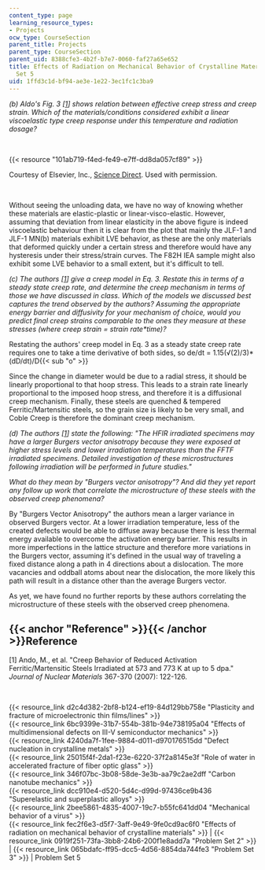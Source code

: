 ```yaml
---
content_type: page
learning_resource_types:
- Projects
ocw_type: CourseSection
parent_title: Projects
parent_type: CourseSection
parent_uid: 8388cfe3-4b2f-b7e7-0060-faf27a65e652
title: Effects of Radiation on Mechanical Behavior of Crystalline Materials - Problem
  Set 5
uid: 1ffd3c1d-bf94-ae3e-1e22-3ec1fc1c3ba9
---
```


_(b) Aldo's Fig. 3 \[[1](#Reference)\] shows relation between effective creep stress and creep strain. Which of the materials/conditions considered exhibit a linear viscoelastic type creep response under this temperature and radiation dosage?_

  
 

{{< resource "101ab719-f4ed-fe49-e7ff-dd8da057cf89" >}}

Courtesy of Elsevier, Inc., [Science Direct](http://www.sciencedirect.com/). Used with permission.

  
 

Without seeing the unloading data, we have no way of knowing whether these materials are elastic-plastic or linear-visco-elastic. However, assuming that deviation from linear elasticity in the above figure is indeed viscoelastic behaviour then it is clear from the plot that mainly the JLF-1 and JLF-1 MN(b) materials exhibit LVE behavior, as these are the only materials that deformed quickly under a certain stress and therefore would have any hysteresis under their stress/strain curves. The F82H IEA sample might also exhibit some LVE behavior to a small extent, but it's difficult to tell.

_(c) The authors \[[1](#Reference)\] give a creep model in Eq. 3. Restate this in terms of a steady state creep rate, and determine the creep mechanism in terms of those we have discussed in class. Which of the models we discussed best captures the trend observed by the authors? Assuming the appropriate energy barrier and diffusivity for your mechanism of choice, would you predict final creep strains comparable to the ones they measure at these stresses (where creep strain = strain rate\*time)?_

Restating the authors' creep model in Eq. 3 as a steady state creep rate requires one to take a time derivative of both sides, so de/dt = 1.15(√(2)/3)\*(dD/dt)/D{{< sub "o" >}}

Since the change in diameter would be due to a radial stress, it should be linearly proportional to that hoop stress. This leads to a strain rate linearly proportional to the imposed hoop stress, and therefore it is a diffusional creep mechanism. Finally, these steels are quenched & tempered Ferritic/Martensitic steels, so the grain size is likely to be very small, and Coble Creep is therefore the dominant creep mechanism.

_(d) The authors \[[1](#Reference)\] state the following: "The HFIR irradiated specimens may have a larger Burgers vector anisotropy because they were exposed at higher stress levels and lower irradiation temperatures than the FFTF irradiated specimens. Detailed investigation of these microstructures following irradiation will be performed in future studies."_

_What do they mean by "Burgers vector anisotropy"? And did they yet report any follow up work that correlate the microstructure of these steels with the observed creep phenomena?_

By "Burgers Vector Anisotropy" the authors mean a larger variance in observed Burgers vector. At a lower irradiation temperature, less of the created defects would be able to diffuse away because there is less thermal energy available to overcome the activation energy barrier. This results in more imperfections in the lattice structure and therefore more variations in the Burgers vector, assuming it's defined in the usual way of traveling a fixed distance along a path in 4 directions about a dislocation. The more vacancies and oddball atoms about near the dislocation, the more likely this path will result in a distance other than the average Burgers vector.

As yet, we have found no further reports by these authors correlating the microstructure of these steels with the observed creep phenomena.

{{< anchor "Reference" >}}{{< /anchor >}}Reference
--------------------------------------------------

\[1\] Ando, M., et al. "Creep Behavior of Reduced Activation Ferritic/Martensitic Steels Irradiated at 573 and 773 K at up to 5 dpa." _Journal of Nuclear Materials_ 367-370 (2007): 122-126.

  
  
 

{{< resource_link d2c4d382-2bf8-b124-ef19-84d129bb758e "Plasticity and fracture of microelectronic thin films/lines" >}}  
{{< resource_link 6bc9399e-31b7-554b-381b-94e738195a04 "Effects of multidimensional defects on III-V semiconductor mechanics" >}}  
{{< resource_link 4240da7f-1fee-9884-d011-d970176515dd "Defect nucleation in crystalline metals" >}}  
{{< resource_link 25015f4f-2da1-f23e-6220-37f2a8145e3f "Role of water in accelerated fracture of fiber optic glass" >}}  
{{< resource_link 346f07bc-3b08-58de-3e3b-aa79c2ae2dff "Carbon nanotube mechanics" >}}  
{{< resource_link dcc910e4-d520-5d4c-d99d-97436ce9b436 "Superelastic and superplastic alloys" >}}  
{{< resource_link 2bee5861-4835-4007-19c7-b55fc641dd04 "Mechanical behavior of a virus" >}}  
{{< resource_link fec2f6e3-d5f7-3aff-9e49-9fe0cd9ac6f0 "Effects of radiation on mechanical behavior of crystalline materials" >}} | {{< resource_link 0919f251-73fa-3bb8-24b6-200f1e8add7a "Problem Set 2" >}} | {{< resource_link 065bdafc-ff95-dcc5-4d56-8854da744fe3 "Problem Set 3" >}} | Problem Set 5